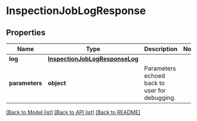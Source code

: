 # InspectionJobLogResponse

## Properties
Name | Type | Description | Notes
------------ | ------------- | ------------- | -------------
**log** | [**InspectionJobLogResponseLog**](InspectionJobLogResponseLog.md) |  | 
**parameters** | **object** | Parameters echoed back to user for debugging. | 

[[Back to Model list]](../README.md#documentation-for-models) [[Back to API list]](../README.md#documentation-for-api-endpoints) [[Back to README]](../README.md)


